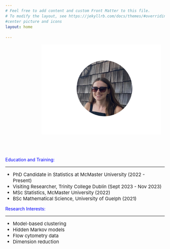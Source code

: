 ```yaml
---
# Feel free to add content and custom Front Matter to this file.
# To modify the layout, see https://jekyllrb.com/docs/themes/#overriding-theme-defaults
#center picture and icons
layout: home

---
```

<head>
    <meta charset="UTF-8">
    <meta name="viewport" content="width=device-width, initial-scale=1.0">
    <title>Move Image</title>
    <style>
    img {
        display: block; /* Ensures no extra space below the image */
        margin: 0; /* Removes any default margin */
    }
    .social-media-list {
        list-style: none; /* Removes bullet points */
        padding: 0; /* Removes padding */
        margin: 0; /* Removes margin */
        display: flex; /* Optional: Aligns icons in a row */
    }
    .social-media-list a {
        margin-left: 5px; /* Optional: Adds space between icons */
    }
    .social-media-list i {
        vertical-align: middle; /* Aligns icons properly */
    }
    .move-right {
            margin-left: 115px; /* Adjust the value to move it more or less */
    }
    .move-up {
            margin-bottom: 100px; /* Adjust the value to move it more or less */
    }
    .move-right-more {
            margin-left: 335px; /* Adjust the value to move it more or less */
    }
    .icon {
            margin-left: 0; /* Remove default margin */
            margin-right: 0;
            margin-top: 0;
            margin-bottom: 10px;
            padding: 0; /* Remove default padding */
            display: inline-block; /* Ensure they are treated as block elements */
            vertical-align: top;
    }
    </style>
 </head>

<link rel="stylesheet" href="https://www.w3schools.com/w3css/4/w3.css">
<link rel="stylesheet" href="https://cdnjs.cloudflare.com/ajax/libs/font-awesome/4.7.0/css/font-awesome.min.css">

<body>

<img src="Untitled.png" alt="Paris" class="move-right" style="width:75%;" >

<ul class="social-media-list">

<a href="https://github.com/mneal4"><i class="fa fa-github " style="font-size:24px"></i></a>
<a href="https://ca.linkedin.com/in/mackenzie-neal-a02060136"><i class="fa fa-linkedin icon" style="font-size:24px"></i></a>
<a href="https://g.co/kgs/U8Q58Mv"><i class="fa fa-graduation-cap icon" style="font-size:24px"></i></a>
</ul>

<p><span style="color:blue">Education and Training:</span></p>
<hr>
<ul>
<li style="font-size:15px; ">PhD Candidate in Statistics at McMaster University (2022 - Present)</li>
<li style="font-size:15px; ">Visiting Researcher, Trinity College Dublin (Sept 2023 - Nov 2023)</li>
<li style="font-size:15px; ">MSc Statistics, McMaster University (2022)</li>
<li style="font-size:15px; ">BSc Mathematical Science, University of Guelph (2021)</li>
</ul>

<p><span style="color:blue">Research Interests:</span></p>
<hr>
<ul>
<li style="font-size:15px; ">Model-based clustering</li>
<li style="font-size:15px; ">Hidden Markov models</li>
<li style="font-size:15px; ">Flow cytometry data</li>
<li style="font-size:15px; ">Dimension reduction</li>
</ul>

</body>
